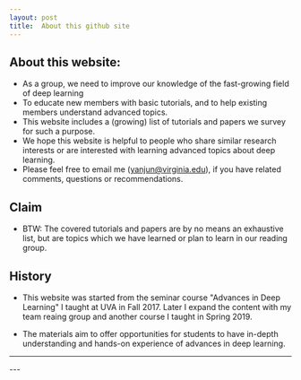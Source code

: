 ```yaml
---
layout: post
title:  About this github site
---
```


## About this website:

+ As a group, we need to improve our knowledge of the fast-growing field of deep learning
+ To educate new members with basic tutorials, and to help existing members understand advanced topics.
+ This website includes a (growing) list of tutorials and papers we survey for such a purpose.
+ We hope this website is helpful to people who share similar research interests or are interested with learning advanced topics about deep learning.
+ Please feel free to email me (yanjun@virginia.edu), if you have related comments, questions or recommendations.

## Claim 
+ BTW: The covered tutorials and papers are by no means an exhaustive list, but are topics which we have learned or plan to learn in our reading group.

## History

+ This website was started from the seminar course "Advances in Deep Learning" I taught at UVA in Fall 2017. Later I expand the content with my team reaing group and another course I taught in Spring 2019. 

+ The materials aim to offer opportunities for students to have in-depth understanding and hands-on experience of advances in deep learning. 

<hr>
--- 